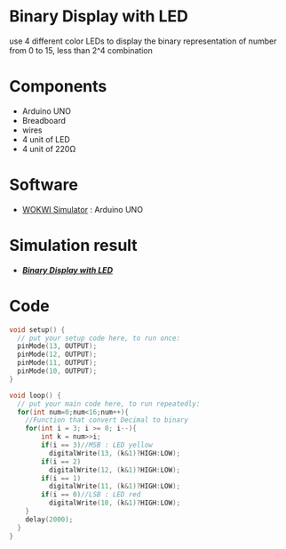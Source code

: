 # Binary Display with LED

use 4 different color LEDs to display the binary representation of number from 0 to 15, less than 2^4 combination

# Components
* Arduino UNO
* Breadboard
* wires
* 4 unit of LED
* 4 unit of 220Ω

# Software
* [WOKWI Simulator](https://wokwi.com/) : Arduino UNO

# Simulation result
* [**_Binary Display with LED_**](https://wokwi.com/projects/410633547969555457)

# Code
```C++
void setup() {
  // put your setup code here, to run once:
  pinMode(13, OUTPUT);
  pinMode(12, OUTPUT);
  pinMode(11, OUTPUT);
  pinMode(10, OUTPUT);
}

void loop() {
  // put your main code here, to run repeatedly:
  for(int num=0;num<16;num++){
    //Function that convert Decimal to binary
    for(int i = 3; i >= 0; i--){
        int k = num>>i;
        if(i == 3)//MSB : LED yellow
          digitalWrite(13, (k&1)?HIGH:LOW);
        if(i == 2)
          digitalWrite(12, (k&1)?HIGH:LOW);
        if(i == 1)
          digitalWrite(11, (k&1)?HIGH:LOW);
        if(i == 0)//LSB : LED red
          digitalWrite(10, (k&1)?HIGH:LOW);
    }
    delay(2000);
  }
}
```
